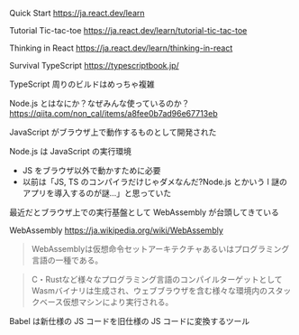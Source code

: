 Quick Start
https://ja.react.dev/learn

Tutorial Tic-tac-toe
https://ja.react.dev/learn/tutorial-tic-tac-toe

Thinking in React
https://ja.react.dev/learn/thinking-in-react

Survival TypeScript
https://typescriptbook.jp/

TypeScript 周りのビルドはめっちゃ複雑

Node.js とはなにか？なぜみんな使っているのか？
https://qiita.com/non_cal/items/a8fee0b7ad96e67713eb

JavaScript がブラウザ上で動作するものとして開発された

Node.js は JavaScript の実行環境

- JS をブラウザ以外で動かすために必要
- 以前は「JS, TS のコンパイラだけじゃダメなんだ?Node.js とかいう l 謎のアプリを導入するのが謎…」と思っていた

最近だとブラウザ上での実行基盤として WebAssembly が台頭してきている

WebAssembly
https://ja.wikipedia.org/wiki/WebAssembly

> WebAssemblyは仮想命令セットアーキテクチャあるいはプログラミング言語の一種である。

> C・Rustなど様々なプログラミング言語のコンパイルターゲットとしてWasmバイナリは生成され、ウェブブラウザを含む様々な環境内のスタックベース仮想マシンにより実行される。 

Babel は新仕様の JS コードを旧仕様の JS コードに変換するツール
